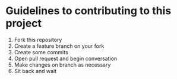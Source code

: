 # Guidelines to contributing to this project

1. Fork this repository
2. Create a feature branch on your fork
3. Create some commits
4. Open pull request and begin conversation
5. Make changes on branch as necessary
6. Sit back and wait
